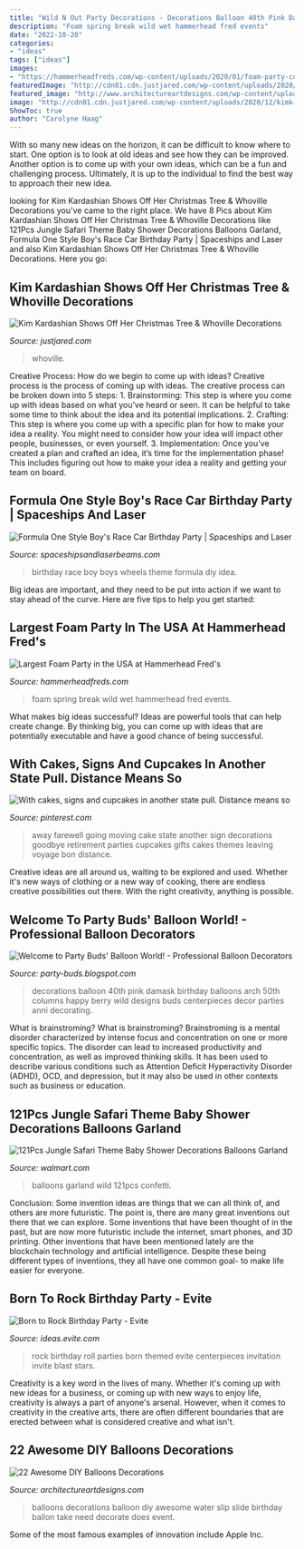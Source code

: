 ```yaml
---
title: "Wild N Out Party Decorations - Decorations Balloon 40th Pink Damask Birthday Balloons Arch 50th Columns Happy Berry Wild Designs Buds Centerpieces Decor Parties Anni Decorating"
description: "Foam spring break wild wet hammerhead fred events"
date: "2022-10-20"
categories:
- "ideas"
tags: ["ideas"]
images:
- "https://hammerheadfreds.com/wp-content/uploads/2020/01/foam-party-copy.jpg"
featuredImage: "http://cdn01.cdn.justjared.com/wp-content/uploads/2020/12/kimk-christmastree/kim-kardashian-christmas-tree-and-decorations-08.jpg"
featured_image: "http://www.architectureartdesigns.com/wp-content/uploads/2014/01/2164-630x840.jpg"
image: "http://cdn01.cdn.justjared.com/wp-content/uploads/2020/12/kimk-christmastree/kim-kardashian-christmas-tree-and-decorations-08.jpg"
ShowToc: true
author: "Carolyne Haag"
---
```



With so many new ideas on the horizon, it can be difficult to know where to start. One option is to look at old ideas and see how they can be improved. Another option is to come up with your own ideas, which can be a fun and challenging process. Ultimately, it is up to the individual to find the best way to approach their new idea.

	

		
looking for Kim Kardashian Shows Off Her Christmas Tree &amp; Whoville Decorations you've came to the right place. We have 8 Pics about Kim Kardashian Shows Off Her Christmas Tree &amp; Whoville Decorations like 121Pcs Jungle Safari Theme Baby Shower Decorations Balloons Garland, Formula One Style Boy&#039;s Race Car Birthday Party | Spaceships and Laser and also Kim Kardashian Shows Off Her Christmas Tree &amp; Whoville Decorations. Here you go:
		
    
## Kim Kardashian Shows Off Her Christmas Tree &amp; Whoville Decorations

<img loading=lazy src="http://cdn01.cdn.justjared.com/wp-content/uploads/2020/12/kimk-christmastree/kim-kardashian-christmas-tree-and-decorations-08.jpg" onerror="this.onerror=null;this.src='https://tse1.mm.bing.net/th?id=OIP.vScL_0gOes0zOFfcyyzSRwHaND&amp;pid=15.1';" alt="Kim Kardashian Shows Off Her Christmas Tree &amp; Whoville Decorations">

_Source: justjared.com_

>whoville. 

	

Creative Process: How do we begin to come up with ideas?
Creative process is the process of coming up with ideas. The creative process can be broken down into 5 steps: 1. Brainstorming: This step is where you come up with ideas based on what you’ve heard or seen. It can be helpful to take some time to think about the idea and its potential implications. 2. Crafting: This step is where you come up with a specific plan for how to make your idea a reality. You might need to consider how your idea will impact other people, businesses, or even yourself. 3. Implementation: Once you’ve created a plan and crafted an idea, it’s time for the implementation phase! This includes figuring out how to make your idea a reality and getting your team on board. 
    
## Formula One Style Boy&#039;s Race Car Birthday Party | Spaceships And Laser

<img loading=lazy src="http://spaceshipsandlaserbeams.com/wp-content/uploads/2015/09/vintage-race-car-birthday-party-ideas-for-boys.jpg" onerror="this.onerror=null;this.src='https://tse3.mm.bing.net/th?id=OIP.QmgHrC5nvWrzChq7JrxTVgHaLH&amp;pid=15.1';" alt="Formula One Style Boy&#039;s Race Car Birthday Party | Spaceships and Laser">

_Source: spaceshipsandlaserbeams.com_

>birthday race boy boys wheels theme formula diy idea. 

	

Big ideas are important, and they need to be put into action if we want to stay ahead of the curve. Here are five tips to help you get started: 

    
## Largest Foam Party In The USA At Hammerhead Fred&#039;s

<img loading=lazy src="https://hammerheadfreds.com/wp-content/uploads/2020/01/foam-party-copy.jpg" onerror="this.onerror=null;this.src='https://tse3.mm.bing.net/th?id=OIP.tjn8Z76sHQ0bckMnYRH8ZgHaE0&amp;pid=15.1';" alt="Largest Foam Party in the USA at Hammerhead Fred&#039;s">

_Source: hammerheadfreds.com_

>foam spring break wild wet hammerhead fred events. 

	

What makes big ideas successful?
Ideas are powerful tools that can help create change. By thinking big, you can come up with ideas that are potentially executable and have a good chance of being successful.

    
## With Cakes, Signs And Cupcakes In Another State Pull. Distance Means So

<img loading=lazy src="https://i.pinimg.com/736x/96/5d/d4/965dd4eed4dc02d15f81349ae831739d.jpg" onerror="this.onerror=null;this.src='https://tse1.mm.bing.net/th?id=OIP.weM5rCNl3xD-zuUUjh8UIQHaLD&amp;pid=15.1';" alt="With cakes, signs and cupcakes in another state pull. Distance means so">

_Source: pinterest.com_

>away farewell going moving cake state another sign decorations goodbye retirement parties cupcakes gifts cakes themes leaving voyage bon distance. 

	

Creative ideas are all around us, waiting to be explored and used. Whether it's new ways of clothing or a new way of cooking, there are endless creative possibilities out there. With the right creativity, anything is possible.

    
## Welcome To Party Buds&#039; Balloon World! - Professional Balloon Decorators

<img loading=lazy src="http://2.bp.blogspot.com/-76f8JoR1kxU/T940N_w24mI/AAAAAAAAAN8/pB2v-UDtBRo/s1600/IMG-20120616-01039.jpg" onerror="this.onerror=null;this.src='https://tse2.mm.bing.net/th?id=OIP.ucxPtOk_j8dewmBkGVXfXAHaJ4&amp;pid=15.1';" alt="Welcome to Party Buds&#039; Balloon World! - Professional Balloon Decorators">

_Source: party-buds.blogspot.com_

>decorations balloon 40th pink damask birthday balloons arch 50th columns happy berry wild designs buds centerpieces decor parties anni decorating. 

	

What is brainstroming?
What is brainstroming? Brainstroming is a mental disorder characterized by intense focus and concentration on one or more specific topics. The disorder can lead to increased productivity and concentration, as well as improved thinking skills. It has been used to describe various conditions such as Attention Deficit Hyperactivity Disorder (ADHD), OCD, and depression, but it may also be used in other contexts such as business or education.

    
## 121Pcs Jungle Safari Theme Baby Shower Decorations Balloons Garland

<img loading=lazy src="https://i5.walmartimages.com/asr/fa3694d6-e243-4f0d-884c-89d1a69a592a.168219241cf9db31745ad765429bc108.jpeg" onerror="this.onerror=null;this.src='https://tse2.mm.bing.net/th?id=OIP.JFB6VlghzicbsctxDLCaTQHaHa&amp;pid=15.1';" alt="121Pcs Jungle Safari Theme Baby Shower Decorations Balloons Garland">

_Source: walmart.com_

>balloons garland wild 121pcs confetti. 

	

Conclusion: Some invention ideas are things that we can all think of, and others are more futuristic. The point is, there are many great inventions out there that we can explore.
Some inventions that have been thought of in the past, but are now more futuristic include the internet, smart phones, and 3D printing. Other inventions that have been mentioned lately are the blockchain technology and artificial intelligence. Despite these being different types of inventions, they all have one common goal- to make life easier for everyone.

    
## Born To Rock Birthday Party - Evite

<img loading=lazy src="http://ideas.evite.com/media/table3.jpg" onerror="this.onerror=null;this.src='https://tse4.mm.bing.net/th?id=OIP.vHSty2n5sGB3pmRoTHyUkwHaLH&amp;pid=15.1';" alt="Born to Rock Birthday Party - Evite">

_Source: ideas.evite.com_

>rock birthday roll parties born themed evite centerpieces invitation invite blast stars. 

	

Creativity is a key word in the lives of many. Whether it's coming up with new ideas for a business, or coming up with new ways to enjoy life, creativity is always a part of anyone's arsenal. However, when it comes to creativity in the creative arts, there are often different boundaries that are erected between what is considered creative and what isn't.

    
## 22 Awesome DIY Balloons Decorations

<img loading=lazy src="http://www.architectureartdesigns.com/wp-content/uploads/2014/01/2164-630x840.jpg" onerror="this.onerror=null;this.src='https://tse2.mm.bing.net/th?id=OIP.lg4WYT-BM8YXM3PBNhgslAHaJ4&amp;pid=15.1';" alt="22 Awesome DIY Balloons Decorations">

_Source: architectureartdesigns.com_

>balloons decorations balloon diy awesome water slip slide birthday ballon take need decorate does event. 

	

Some of the most famous examples of innovation include Apple Inc.

